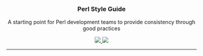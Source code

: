 <p align="center">
  <h3 align="center">Perl Style Guide</h3>
  <p align="center">A starting point for Perl development teams to provide consistency through good practices </p>
  <p align="center">
    <a href="https://github.com/GouveaHeitor/perl-style-guide/blob/master/LICENSE.md">
      <img src="https://img.shields.io/badge/license-MIT-blue.svg">
    </a>
    <a href="https://github.com/GouveaHeitor/perl-style-guide/releases">
      <img src="https://img.shields.io/badge/version-0.9-blue.svg">
    </a>
  </p>
</p>

---